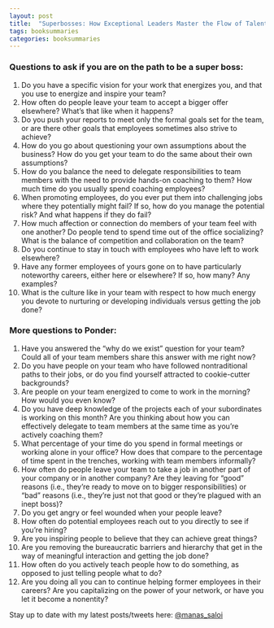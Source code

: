 ```yaml
---
layout: post
title:  "Superbosses: How Exceptional Leaders Master the Flow of Talent - Sydney Finkelstein"
tags: booksummaries
categories: booksummaries
---
```



### Questions to ask if you are on the path to be a super boss:

1. Do you have a specific vision for your work that energizes you, and that you use to energize and inspire your team?
2. How often do people leave your team to accept a bigger offer elsewhere? What’s that like when it happens?
3. Do you push your reports to meet only the formal goals set for the team, or are there other goals that employees sometimes also strive to achieve?
4. How do you go about questioning your own assumptions about the business? How do you get your team to do the same about their own assumptions?
5. How do you balance the need to delegate responsibilities to team members with the need to provide hands-on coaching to them? How much time do you usually spend coaching employees?
6. When promoting employees, do you ever put them into challenging jobs where they potentially might fail? If so, how do you manage the potential risk? And what happens if they do fail?
7. How much affection or connection do members of your team feel with one another? Do people tend to spend time out of the office socializing? What is the balance of competition and collaboration on the team?
8. Do you continue to stay in touch with employees who have left to work elsewhere?
9. Have any former employees of yours gone on to have particularly noteworthy careers, either here or elsewhere? If so, how many? Any examples?
10. What is the culture like in your team with respect to how much energy you devote to nurturing or developing individuals versus getting the job done?

### More questions to Ponder:

1. Have you answered the “why do we exist” question for your team? Could all of your team members share this answer with me right now?
2. Do you have people on your team who have followed nontraditional paths to their jobs, or do you find yourself attracted to cookie-cutter backgrounds?
3. Are people on your team energized to come to work in the morning? How would you even know?
4. Do you have deep knowledge of the projects each of your subordinates is working on this month? Are you thinking about how you can effectively delegate to team members at the same time as you’re actively coaching them?
5. What percentage of your time do you spend in formal meetings or working alone in your office? How does that compare to the percentage of time spent in the trenches, working with team members informally?
6. How often do people leave your team to take a job in another part of your company or in another company? Are they leaving for “good” reasons (i.e., they’re ready to move on to bigger responsibilities) or “bad” reasons (i.e., they’re just not that good or they’re plagued with an inept boss)?
7. Do you get angry or feel wounded when your people leave?
8. How often do potential employees reach out to you directly to see if you’re hiring?
9. Are you inspiring people to believe that they can achieve great things?
10. Are you removing the bureaucratic barriers and hierarchy that get in the way of meaningful interaction and getting the job done?
11. How often do you actively teach people how to do something, as opposed to just telling people what to do?
12. Are you doing all you can to continue helping former employees in their careers? Are you capitalizing on the power of your network, or have you let it become a nonentity?


Stay up to date with my latest posts/tweets here: [@manas_saloi](http://twitter.com/manas_saloi)
